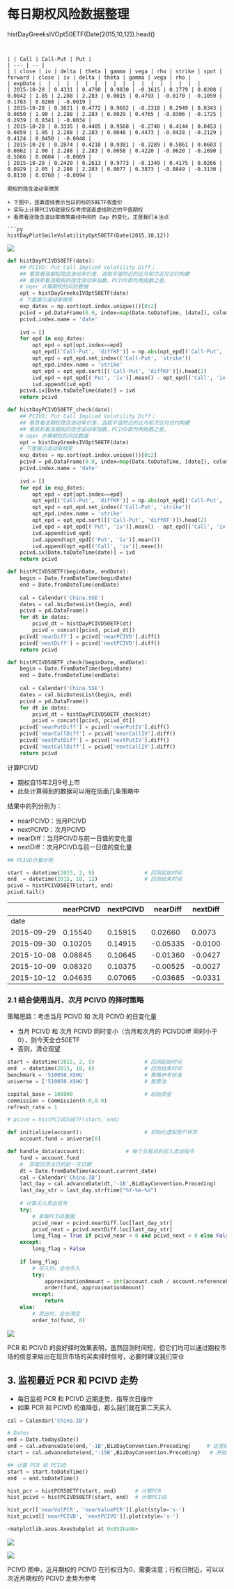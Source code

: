 

# 每日期权风险数据整理

histDayGreeksIVOpt50ETF(Date(2015,10,12)).head()
```


| | Call | Call-Put | Put |
| --- | -- |
| | close | iv | delta | theta | gamma | vega | rho | strike | spot | forward | close | iv | delta | theta | gamma | vega | rho |
| expDate |  |  |  |  |  |  |  |  |  |  |  |  |  |  |  |  |  |
| 2015-10-28 | 0.4331 | 0.4790 | 0.9830 | -0.1615 | 0.1779 | 0.0208 | 0.0842 | 1.85 | 2.288 | 2.283 | 0.0015 | 0.4793 | -0.0170 | -0.1059 | 0.1783 | 0.0208 | -0.0019 |
| 2015-10-28 | 0.3821 | 0.4772 | 0.9692 | -0.2310 | 0.2949 | 0.0343 | 0.0850 | 1.90 | 2.288 | 2.283 | 0.0029 | 0.4765 | -0.0306 | -0.1725 | 0.2939 | 0.0341 | -0.0034 |
| 2015-10-28 | 0.3335 | 0.4485 | 0.9568 | -0.2740 | 0.4144 | 0.0453 | 0.0859 | 1.95 | 2.288 | 2.283 | 0.0040 | 0.4473 | -0.0428 | -0.2129 | 0.4124 | 0.0450 | -0.0048 |
| 2015-10-28 | 0.2874 | 0.4218 | 0.9381 | -0.3289 | 0.5861 | 0.0603 | 0.0862 | 2.00 | 2.288 | 2.283 | 0.0058 | 0.4220 | -0.0620 | -0.2690 | 0.5866 | 0.0604 | -0.0069 |
| 2015-10-28 | 0.2420 | 0.2613 | 0.9773 | -0.1349 | 0.4175 | 0.0266 | 0.0929 | 2.05 | 2.288 | 2.283 | 0.0077 | 0.3873 | -0.0849 | -0.3130 | 0.8130 | 0.0768 | -0.0094 |

期权的隐含波动率微笑

+ 下图中，竖直虚线表示当日的标的50ETF收盘价
+ 实际上计算PCIVD就是仅仅考虑竖直虚线附近的平值期权
+ 看跌看涨隐含波动率微笑曲线中间的 Gap 的变化，正是我们关注点

```py
histDayPlotSmileVolatilityOpt50ETF(Date(2015,10,12))
```

![](img/msNAxQAAAABJRU5ErkJggg==.png)

```py
def histDayPCIVD50ETF(date):
    ## PCIVD: Put Call Implied Volatility Diff；
    ## 看跌看涨期权隐含波动率价差，选取平值附近的近月和次近月合约构建
    ## 看跌和看涨期权的隐含波动率指数，PCIVD即为两指数之差。
    # Uqer 计算期权的风险数据
    opt = histDayGreeksIVOpt50ETF(date)
    # 下面展示波动率微笑
    exp_dates = np.sort(opt.index.unique())[0:2]
    pcivd = pd.DataFrame(0.0, index=map(Date.toDateTime, [date]), columns=['nearPCIVD','nextPCIVD'])
    pcivd.index.name = 'date'
    
    ivd = []
    for epd in exp_dates:
        opt_epd = opt[opt.index==epd]
        opt_epd[('Call-Put', 'diffKF')] = np.abs(opt_epd[('Call-Put', 'strike')] - opt_epd[('Call-Put', 'spot')])
        opt_epd = opt_epd.set_index(('Call-Put', 'strike'))
        opt_epd.index.name = 'strike'
        opt_epd = opt_epd.sort([('Call-Put', 'diffKF')]).head(2)
        ivd_epd = opt_epd[('Put', 'iv')].mean() - opt_epd[('Call', 'iv')].mean()
        ivd.append(ivd_epd)
    pcivd.ix[Date.toDateTime(date)] = ivd
    return pcivd

def histDayPCIVD50ETF_check(date):
    ## PCIVD: Put Call Implied Volatility Diff；
    ## 看跌看涨期权隐含波动率价差，选取平值附近的近月和次近月合约构建
    ## 看跌和看涨期权的隐含波动率指数，PCIVD即为两指数之差。
    # Uqer 计算期权的风险数据
    opt = histDayGreeksIVOpt50ETF(date)
    # 下面展示波动率微笑
    exp_dates = np.sort(opt.index.unique())[0:2]
    pcivd = pd.DataFrame(0.0, index=map(Date.toDateTime, [date]), columns=['nearPCIVD', 'nearPutIV', 'nearCallIV','nextPCIVD', 'nextPutIV', 'nextCallIV'])
    pcivd.index.name = 'date'
    
    ivd = []
    for epd in exp_dates:
        opt_epd = opt[opt.index==epd]
        opt_epd[('Call-Put', 'diffKF')] = np.abs(opt_epd[('Call-Put', 'strike')] - opt_epd[('Call-Put', 'spot')])
        opt_epd = opt_epd.set_index(('Call-Put', 'strike'))
        opt_epd.index.name = 'strike'
        opt_epd = opt_epd.sort([('Call-Put', 'diffKF')]).head(2)
        ivd_epd = opt_epd[('Put', 'iv')].mean() - opt_epd[('Call', 'iv')].mean()
        ivd.append(ivd_epd)
        ivd.append(opt_epd[('Put', 'iv')].mean())
        ivd.append(opt_epd[('Call', 'iv')].mean())
    pcivd.ix[Date.toDateTime(date)] = ivd
    return pcivd

def histPCIVD50ETF(beginDate, endDate):
    begin = Date.fromDateTime(beginDate)
    end = Date.fromDateTime(endDate)
    
    cal = Calendar('China.SSE')
    dates = cal.bizDatesList(begin, end)
    pcivd = pd.DataFrame()
    for dt in dates:
        pcivd_dt = histDayPCIVD50ETF(dt)
        pcivd = concat([pcivd, pcivd_dt])
    pcivd['nearDiff'] = pcivd['nearPCIVD'].diff()
    pcivd['nextDiff'] = pcivd['nextPCIVD'].diff()
    return pcivd

def histPCIVD50ETF_check(beginDate, endDate):
    begin = Date.fromDateTime(beginDate)
    end = Date.fromDateTime(endDate)
    
    cal = Calendar('China.SSE')
    dates = cal.bizDatesList(begin, end)
    pcivd = pd.DataFrame()
    for dt in dates:
        pcivd_dt = histDayPCIVD50ETF_check(dt)
        pcivd = concat([pcivd, pcivd_dt])
    pcivd['nearPutDiff'] = pcivd['nearPutIV'].diff()
    pcivd['nearCallDiff'] = pcivd['nearCallIV'].diff()
    pcivd['nextPutDiff'] = pcivd['nextPutIV'].diff()
    pcivd['nextCallDiff'] = pcivd['nextCallIV'].diff()
    return pcivd
```

计算PCIVD

+ 期权自15年2月9号上市
+ 此处计算得到的数据可以用在后面几条策略中

结果中的列分别为：

+ nearPCIVD：当月PCIVD
+ nextPCIVD：次月PCIVD
+ nearDiff：当月PCIVD与前一日值的变化量
+ nextDiff：次月PCIVD与前一日值的变化量

```py
## PCIVD计算示例

start = datetime(2015, 2, 9)				# 回测起始时间
end  = datetime(2015, 10, 12)				# 回测结束时间
pcivd = histPCIVD50ETF(start, end)      
pcivd.tail()
```


| | nearPCIVD | nextPCIVD | nearDiff | nextDiff |
| --- | --- | --- | --- | --- |
| date |  |  |  |  |
| 2015-09-29 | 0.15540 | 0.15915 | 0.02660 | 0.0073 |
| 2015-09-30 | 0.10205 | 0.14915 | -0.05335 | -0.0100 |
| 2015-10-08 | 0.08845 | 0.10645 | -0.01360 | -0.0427 |
| 2015-10-09 | 0.08320 | 0.10375 | -0.00525 | -0.0027 |
| 2015-10-12 | 0.04635 | 0.07065 | -0.03685 | -0.0331 |

### 2.1 结合使用当月、次月 PCIVD 的择时策略

策略思路：考虑当月 PCIVD 和 次月 PCIVD 的日变化量

+ 当月 PCIVD 和 次月 PCIVD 同时变小（当月和次月的 PCIVDDiff 同时小于0），则今天全仓50ETF
+ 否则，清仓观望

```py
start = datetime(2015, 2, 9)				# 回测起始时间
end  = datetime(2015, 10, 8)				# 回测结束时间
benchmark = '510050.XSHG'			    	# 策略参考标准
universe = ['510050.XSHG']	                # 股票池

capital_base = 100000                       # 起始资金
commission = Commission(0.0,0.0)
refresh_rate = 1

# pcivd = histPCIVD50ETF(start, end)

def initialize(account):					# 初始化虚拟账户状态
    account.fund = universe[0]

def handle_data(account):             # 每个交易日的买入卖出指令
    fund = account.fund
    #  获取回测当日的前一天日期
    dt = Date.fromDateTime(account.current_date)
    cal = Calendar('China.IB')
    last_day = cal.advanceDate(dt,'-1B',BizDayConvention.Preceding)            #计算出倒数第一个交易日
    last_day_str = last_day.strftime("%Y-%m-%d")
    
    # 计算买入卖出信号
    try:
        # 拿取PCIVD数据
        pcivd_near = pcivd.nearDiff.loc[last_day_str]      
        pcivd_next = pcivd.nextDiff.loc[last_day_str]      
        long_flag = True if pcivd_near < 0 and pcivd_next < 0 else False 
    except:
        long_flag = False
        
    if long_flag:
        # 买入时，全仓杀入
        try:
            approximationAmount = int(account.cash / account.referencePrice[fund] / 100.0) * 100
            order(fund, approximationAmount)
        except:
            return
    else:
        # 卖出时，全仓清空
        order_to(fund, 0)
```

![](img/20160730205616.jpg)

PCR 和 PCIVD 的良好择时效果表明，虽然回测时间短，但它们均可以通过期权市场的信息来给出在现货市场的买卖择时信号，必要时建议我们空仓

## 3. 监视最近 PCR 和 PCIVD 走势

+ 每日监视 PCR 和 PCIVD 近期走势，指导次日操作
+ 如果 PCR 和 PCIVD 的值降低，那么我们就在第二天买入

```py
cal = Calendar('China.IB')

# Dates
end = Date.todaysDate()
end = cal.advanceDate(end,'-1B',BizDayConvention.Preceding)     # 这里结束点选择昨天，因为DataAPI的今日数据要到收盘后比较晚才能拿到；实际中可以自己调整
start = cal.advanceDate(end,'-15B',BizDayConvention.Preceding)   # 开始点为七天前

## 计算 PCR 和 PCIVD
start = start.toDateTime()	
end  = end.toDateTime()			

hist_pcr = histPCR50ETF(start, end)      # 计算PCR
hist_pcivd = histPCIVD50ETF(start, end)  # 计算PCIVD

hist_pcr[['nearVolPCR', 'nearValuePCR']].plot(style='s-')
hist_pcivd[['nearPCIVD', 'nextPCIVD']].plot(style='s-')

<matplotlib.axes.AxesSubplot at 0x852ba90>
```

![](img/vKxStvoSPoAAAAASUVORK5CYII=.png)

![](img/jHv3i474FsQAAAAASUVORK5CYII=.png)

PCIVD 图中，近月期权的 PCIVD 在行权日为0，需要注意；行权日附近，可以以次近月期权的 PCIVD 走势为参考

